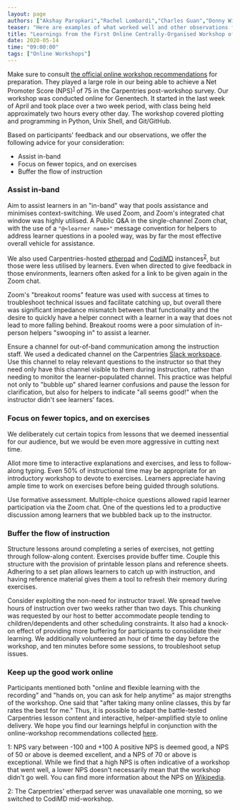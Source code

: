 ```yaml
---
layout: page
authors: ["Akshay Paropkari","Rachel Lombardi","Charles Guan","Donny Winston"]
teaser: "Here are examples of what worked well and other observations from our workshop held in the last week of April"
title: "Learnings from the First Online Centrally-Organised Workshop of 2020"
date: 2020-05-14
time: "09:00:00"
tags: ["Online Workshops"]
---
```


Make sure to consult [the official online workshop recommendations](https://carpentries.org/online-workshop-recommendations/) for preparation. They played a large role in our being able to achieve a Net Promoter Score (NPS)<sup>[1](#netpromoterscore)</sup> of 75 in the Carpentries post-workshop survey. Our workshop was conducted online for Genentech. It started in the last week of April and took place over a two week period, with class being held approximately two hours every other day. The workshop covered plotting and programming in Python, Unix Shell, and Git/GitHub.

Based on participants' feedback and our observations, we offer the following advice for your consideration:
- Assist in-band
- Focus on fewer topics, and on exercises
- Buffer the flow of instruction

### Assist in-band

Aim to assist learners in an "in-band" way that pools assistance and minimises context-switching. We used Zoom, and Zoom's integrated chat window was highly utilised. A Public Q&A in the single-channel Zoom chat, with the use of a `"@<learner name>"` message convention for helpers to address learner questions in a pooled way, was by far the most effective overall vehicle for assistance.

We also used Carpentries-hosted [etherpad](https://pad.carpentries.org/) and [CodiMD](https://codimd.carpentries.org/) instances<sup>[2](#codimd)</sup>, but those were less utilised by learners. Even when directed to give feedback in those environments, learners often asked for a link to be given again in the Zoom chat.

Zoom's "breakout rooms" feature was used with success at times to troubleshoot technical issues and facilitate catching up, but overall there was significant impedance mismatch between that functionality and the desire to quickly have a helper connect with a learner in a way that does not lead to more falling behind. Breakout rooms were a poor simulation of in-person helpers "swooping in" to assist a learner.

Ensure a channel for out-of-band communication among the instruction staff. We used a dedicated channel on the Carpentries [Slack workspace](https://swcarpentry.slack.com). Use this channel to relay relevant questions to the instructor so that they need only have this channel visible to them during instruction, rather than needing to monitor the learner-populated channel. This practice was helpful not only to "bubble up" shared learner confusions and pause the lesson for clarification, but also for helpers to indicate "all seems good!" when the instructor didn't see learners' faces.

### Focus on fewer topics, and on exercises

We deliberately cut certain topics from lessons that we deemed inessential for our audience, but we would be even more aggressive in cutting next time.

Allot more time to interactive explanations and exercises, and less to follow-along typing. Even 50% of instructional time may be appropriate for an introductory workshop to devote to exercises. Learners appreciate having ample time to work on exercises before being guided through solutions.

Use formative assessment. Multiple-choice questions allowed rapid learner participation via the Zoom chat. One of the questions led to a productive discussion among learners that we bubbled back up to the instructor.

### Buffer the flow of instruction

Structure lessons around completing a series of exercises, not getting through follow-along content. Exercises provide buffer time. Couple this structure with the provision of printable lesson plans and reference sheets. Adhering to a set plan allows learners to catch up with instruction, and having reference material gives them a tool to refresh their memory during exercises.

Consider exploiting the non-need for instructor travel. We spread twelve hours of instruction over two weeks rather than two days. This chunking was requested by our host to better accommodate people tending to children/dependents and other scheduling constraints. It also had a knock-on effect of providing more buffering for participants to consolidate their learning. We additionally volunteered an hour of time the day before the workshop, and ten minutes before some sessions, to troubleshoot setup issues.

### Keep up the good work online

Participants mentioned both "online and flexible learning with the recording" and "hands on, you can ask for help anytime" as major strengths of the workshop. One said that "after taking many online classes, this by far rates the best for me." Thus, it is possible to adapt the battle-tested Carpentries lesson content and interactive, helper-amplified style to online delivery. We hope you find our learnings helpful in conjunction with the online-workshop recommendations collected [here](https://carpentries.org/online-workshop-recommendations/).


<a name="netpromoterscore">1</a>: NPS vary between -100 and +100 A positive NPS is deemed good, a NPS of 50 or above is deemed excellent, and a NPS of 70 or above is exceptional. While we find that a high NPS is often indicative of a workshop that went well, a lower NPS doesn't necessarily mean that the workshop didn't go well. You can find more information about the NPS on [Wikipedia](https://en.wikipedia.org/wiki/Net_Promoter).

<a name="codimd">2</a>: The Carpentries' etherpad server was unavailable one morning, so we switched to CodiMD mid-workshop.
